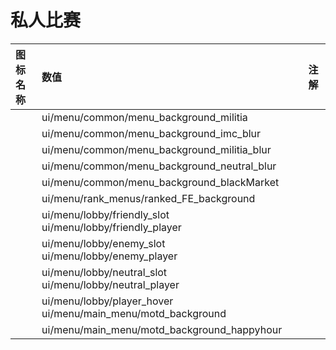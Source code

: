 # 私人比赛



| 图标名称 | 数值 | 注解 |
| :--- | :--- | :--- |
|  | ui/menu/common/menu\_background\_militia |  |
|  | ui/menu/common/menu\_background\_imc\_blur |  |
|  | ui/menu/common/menu\_background\_militia\_blur |  |
|  | ui/menu/common/menu\_background\_neutral\_blur |  |
|  | ui/menu/common/menu\_background\_blackMarket |  |
|  | ui/menu/rank\_menus/ranked\_FE\_background |  |
|  | ui/menu/lobby/friendly\_slot ui/menu/lobby/friendly\_player |  |
|  | ui/menu/lobby/enemy\_slot ui/menu/lobby/enemy\_player |  |
|  | ui/menu/lobby/neutral\_slot ui/menu/lobby/neutral\_player |  |
|  | ui/menu/lobby/player\_hover ui/menu/main\_menu/motd\_background |  |
|  | ui/menu/main\_menu/motd\_background\_happyhour |  |

     

    

